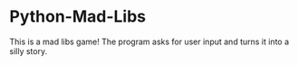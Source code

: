 # Python-Mad-Libs

This is a mad libs game!
The program asks for user input and turns it into a silly story.
